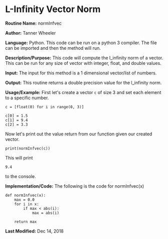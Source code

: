 # L-Infinity Vector Norm

**Routine Name:** normInfvec

**Author:** Tanner Wheeler

**Language:** Python. This code can be run on a python 3 compiler. The file can be imported and then the method will run.

**Description/Purpose:** This code will compute the l_infinity norm of a vector. This can be run for any size of vector with integer, float, and double values.

**Input:** The input for this method is a 1 dimensional vector/list of numbers.

**Output:** This routine returns a double precision value for the l_infinity norm.

**Usage/Example:**
First let's create a vector `c` of size 3 and set each element to a specific number.
```
c = [float(0) for i in range(0, 3)]

c[0] = 1.5
c[1] = 9.4
c[2] = 3.3
```
Now let's print out the value return from our function given our created vector.
```
print(normInfvec(c))
```
This will print
```
9.4
```
to the console.


**Implementation/Code:** The following is the code for normInfvec(x)
```
def normInfvec(x):
    max = 0.0
    for i in x:
        if max < abs(i):
            max = abs(i)
            
    return max
```

**Last Modified:** Dec 14, 2018

